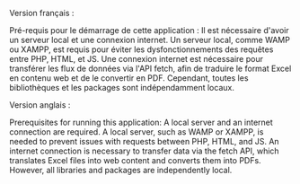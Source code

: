Version français :

Pré-requis pour le démarrage de cette application :
Il est nécessaire d'avoir un serveur local et une connexion internet. Un serveur local, comme WAMP ou XAMPP, est requis pour éviter les dysfonctionnements des requêtes entre PHP, HTML, et JS. Une connexion internet est nécessaire pour transférer les flux de données via l'API fetch, afin de traduire le format Excel en contenu web et de le convertir en PDF. Cependant, toutes les bibliothèques et les packages sont indépendamment locaux.

Version anglais :

Prerequisites for running this application:
A local server and an internet connection are required. A local server, such as WAMP or XAMPP, is needed to prevent issues with requests between PHP, HTML, and JS. An internet connection is necessary to transfer data via the fetch API, which translates Excel files into web content and converts them into PDFs. However, all libraries and packages are independently local.